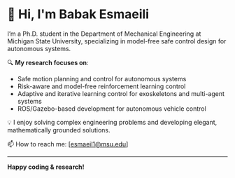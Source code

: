 # 👋 Hi, I'm Babak Esmaeili

I’m a Ph.D. student in the Department of Mechanical Engineering at Michigan State University, specializing in model-free safe control design for autonomous systems.

🔍 **My research focuses on**:
- Safe motion planning and control for autonomous systems
- Risk-aware and model-free reinforcement learning control
- Adaptive and iterative learning control for exoskeletons and multi-agent systems
- ROS/Gazebo-based development for autonomous vehicle control

💡 I enjoy solving complex engineering problems and developing elegant, mathematically grounded solutions.

📫 How to reach me: [esmaeil1@msu.edu]

---

**Happy coding & research!**
